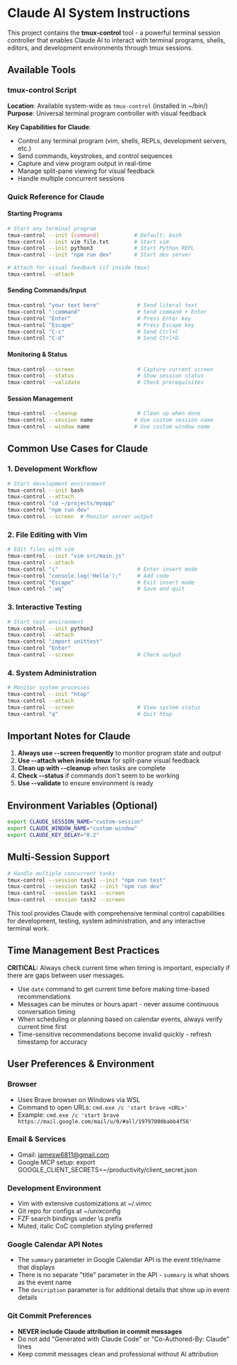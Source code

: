 # Claude AI System Instructions

This project contains the **tmux-control** tool - a powerful terminal session controller that enables Claude AI to interact with terminal programs, shells, editors, and development environments through tmux sessions.

## Available Tools

### tmux-control Script
**Location**: Available system-wide as `tmux-control` (installed in ~/bin/)
**Purpose**: Universal terminal program controller with visual feedback

**Key Capabilities for Claude**:
- Control any terminal program (vim, shells, REPLs, development servers, etc.)
- Send commands, keystrokes, and control sequences
- Capture and view program output in real-time
- Manage split-pane viewing for visual feedback
- Handle multiple concurrent sessions

### Quick Reference for Claude

#### Starting Programs
```bash
# Start any terminal program
tmux-control --init [command]           # Default: bash
tmux-control --init vim file.txt        # Start vim
tmux-control --init python3             # Start Python REPL
tmux-control --init "npm run dev"       # Start dev server

# Attach for visual feedback (if inside tmux)
tmux-control --attach
```

#### Sending Commands/Input
```bash
tmux-control "your text here"            # Send literal text
tmux-control ":command"                  # Send command + Enter
tmux-control "Enter"                     # Press Enter key
tmux-control "Escape"                    # Press Escape key
tmux-control "C-c"                       # Send Ctrl+C
tmux-control "C-d"                       # Send Ctrl+D
```

#### Monitoring & Status
```bash
tmux-control --screen                    # Capture current screen
tmux-control --status                    # Show session status
tmux-control --validate                  # Check prerequisites
```

#### Session Management
```bash
tmux-control --cleanup                   # Clean up when done
tmux-control --session name             # Use custom session name
tmux-control --window name              # Use custom window name
```

## Common Use Cases for Claude

### 1. Development Workflow
```bash
# Start development environment
tmux-control --init bash
tmux-control --attach
tmux-control "cd ~/projects/myapp"
tmux-control "npm run dev"
tmux-control --screen  # Monitor server output
```

### 2. File Editing with Vim
```bash
# Edit files with vim
tmux-control --init "vim src/main.js"
tmux-control --attach
tmux-control "i"                         # Enter insert mode
tmux-control "console.log('Hello');"     # Add code
tmux-control "Escape"                    # Exit insert mode
tmux-control ":wq"                       # Save and quit
```

### 3. Interactive Testing
```bash
# Start test environment
tmux-control --init python3
tmux-control --attach
tmux-control "import unittest"
tmux-control "Enter"
tmux-control --screen                    # Check output
```

### 4. System Administration
```bash
# Monitor system processes
tmux-control --init "htop"
tmux-control --attach
tmux-control --screen                    # View system status
tmux-control "q"                         # Quit htop
```

## Important Notes for Claude

1. **Always use --screen frequently** to monitor program state and output
2. **Use --attach when inside tmux** for split-pane visual feedback
3. **Clean up with --cleanup** when tasks are complete
4. **Check --status** if commands don't seem to be working
5. **Use --validate** to ensure environment is ready

## Environment Variables (Optional)
```bash
export CLAUDE_SESSION_NAME="custom-session"
export CLAUDE_WINDOW_NAME="custom-window"
export CLAUDE_KEY_DELAY="0.2"
```

## Multi-Session Support
```bash
# Handle multiple concurrent tasks
tmux-control --session task1 --init "npm run test"
tmux-control --session task2 --init "npm run dev"
tmux-control --session task1 --screen
tmux-control --session task2 --screen
```

This tool provides Claude with comprehensive terminal control capabilities for development, testing, system administration, and any interactive terminal work.

## Time Management Best Practices

**CRITICAL:** Always check current time when timing is important, especially if there are gaps between user messages.

- Use `date` command to get current time before making time-based recommendations
- Messages can be minutes or hours apart - never assume continuous conversation timing
- When scheduling or planning based on calendar events, always verify current time first
- Time-sensitive recommendations become invalid quickly - refresh timestamp for accuracy

## User Preferences & Environment

### Browser
- Uses Brave browser on Windows via WSL
- Command to open URLs: `cmd.exe /c 'start brave <URL>'`
- Example: `cmd.exe /c 'start brave https://mail.google.com/mail/u/0/#all/19797000babb4f56'`

### Email & Services
- Gmail: jamesw6811@gmail.com
- Google MCP setup: export GOOGLE_CLIENT_SECRETS=~/productivity/client_secret.json

### Development Environment
- Vim with extensive customizations at ~/.vimrc
- Git repo for configs at ~/unixconfig
- FZF search bindings under \s prefix
- Muted, italic CoC completion styling preferred

### Google Calendar API Notes
- The `summary` parameter in Google Calendar API is the event title/name that displays
- There is no separate "title" parameter in the API - `summary` is what shows as the event name
- The `description` parameter is for additional details that show up in event details

### Git Commit Preferences
- **NEVER include Claude attribution in commit messages**
- Do not add "Generated with Claude Code" or "Co-Authored-By: Claude" lines
- Keep commit messages clean and professional without AI attribution